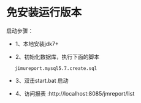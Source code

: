 # 免安装运行版本

启动步骤：

- 1、本地安装jdk7+

- 2、初始化数据库，执行下面的脚本

```
   jimureport.mysql5.7.create.sql
```
   
- 3、双击start.bat 启动

- 4、访问报表 :http://localhost:8085/jmreport/list





